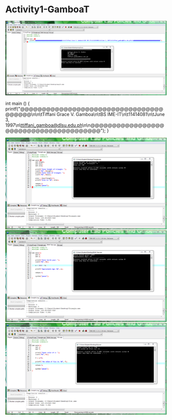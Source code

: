 # Activity1-GamboaT

![](1.PNG)

int main ()
{
printf("@@@@@@@@@@@@@@@@@@@@@@@@@@@@@@@@@@@@@@@\n\n\tTiffani Grace V. Gamboa\n\tBS IME-IT\n\t11414081\n\tJune 3, 1997\n\ttiffani_gamboa@dlsu.edu.ph\n\n@@@@@@@@@@@@@@@@@@@@@@@@@@@@@@@@@@@@@@@");
}

![](2.PNG)
![](3.PNG)
![](4.PNG)
